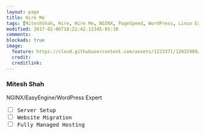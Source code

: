 ```yaml
---
layout: page
title: Hire Me
tags: [MiteshShah, Hire, Hire Me, NGINX, PageSpeed, WordPress, Linux Expert]
modified: 2017-02-06T18:21:42.12345-05:30
comments:
blockads: true
image:
  feature: https://cloud.githubusercontent.com/assets/1223371/12032909/8342035e-ae43-11e5-9d9e-cb503820c4e9.png
  credit:
  creditlink:
---
```

### Mitesh Shah
NGINX/EasyEngine/WordPress Expert

<pre>
<input type="checkbox" name="checkbox" onclick="showMe('serversetup')" > Server Setup
<input type="checkbox" name="checkbox" onclick="showMe('websitemigration')" > Website Migration
<input type="checkbox" name="checkbox" onclick="showMe('fullymanagedhosting')" > Fully Managed Hosting
</pre>

<script src="//cdnjs.cloudflare.com/ajax/libs/jquery/2.1.3/jquery.min.js"></script>
<script type="text/javascript">
$(':checkbox').on('change',function(){
 var th = $(this), name = th.prop('name');
 if(th.is(':checked')){
     $(':checkbox[name="'  + name + '"]').not($(this)).prop('checked',false);
  }
});

function showMe (box) {
    var vis = "none";
    if (box === "serversetup") {
      document.getElementById("serversetup").style.display = "block";
      document.getElementById("websitemigration").style.display = vis;
      document.getElementById("fullymanagedhosting").style.display = vis;
    }
    else if (box === "websitemigration") {
      document.getElementById("serversetup").style.display = vis;
      document.getElementById("websitemigration").style.display = "block";
      document.getElementById("fullymanagedhosting").style.display = vis;
    }
    else {
      document.getElementById("serversetup").style.display = vis;
      document.getElementById("websitemigration").style.display = vis;
      document.getElementById("fullymanagedhosting").style.display = "block";
    }
}
</script>

<div id="serversetup" style="display:none">
<pre>
Installing <b><a href="//ubuntu.com">Ubuntu</a></b> (Recommended) / <b><a href="//debian.org">Debian</a></b> Operating system on the server
Installing EasyEngine tool and setup fresh sites

Performance Tuning
* Database Tweaking

Security Hardening:
* Fail2ban setup
* Block all unused ports
* Free SSL (Let's Encrypt SSL)
* CalmAV Antivirus with Daily reporting
* Password-less login for extra security

Backup:
* Setup daily/weekly Backup on the same server or remote server

Price:
* Price starts from USD 200 only!

<form action="https://www.paypal.com/cgi-bin/webscr" method="post" target="_top">
<input type="hidden" name="cmd" value="_s-xclick">
<input type="hidden" name="hosted_button_id" value="64VAFJMLK2B3G">
<input type="image" alt="MiteshShah_HireMe" src="https://www.paypalobjects.com/en_GB/i/btn/btn_paynowCC_LG.gif" border="0" name="submit" alt="PayPal – The safer, easier way to pay online!">
<img alt="" border="0" src="https://www.paypalobjects.com/en_GB/i/scr/pixel.gif" width="1" height="1">
</form>

</pre>
</div>

<div id="websitemigration" style="display:none">
<pre>
Installing <b><a href="//ubuntu.com">Ubuntu</a></b> (Recommended) / <b><a href="//debian.org">Debian</a></b> Operating system on the server
Installing EasyEngine tool and migrating sites from old server to new server

Performance Tuning
* Database Tweaking

Security Hardening:
* Fail2ban setup
* Block all unused ports
* Free SSL (Let's Encrypt SSL)
* CalmAV Antivirus with Daily reporting
* Password-less login for extra security

Backup:
* Setup daily/weekly Backup on the same server or remote server

Downtime:
* Zero downtime while migrating from the old server to the new server if old server has root user access

Price:
* Price starts from USD 350 only!

<form action="https://www.paypal.com/cgi-bin/webscr" method="post" target="_top">
<input type="hidden" name="cmd" value="_s-xclick">
<input type="hidden" name="hosted_button_id" value="HZMV9PDRWJXZN">
<input type="image" alt="MiteshShah_HireMe" src="https://www.paypalobjects.com/en_GB/i/btn/btn_paynowCC_LG.gif" border="0" name="submit" alt="PayPal – The safer, easier way to pay online!">
<img alt="" border="0" src="https://www.paypalobjects.com/en_GB/i/scr/pixel.gif" width="1" height="1">
</form>

</pre>
</div>

<div id="fullymanagedhosting" style="display:none">
<pre>
Installing <b><a href="//ubuntu.com">Ubuntu</a></b> (Recommended) / <b><a href="//debian.org">Debian</a></b> Operating system on the server
Installing EasyEngine tool

Performance Tuning
* Database Tweaking

Security Hardening:
* Fail2ban setup
* Block all unused ports
* Free SSL (Let's Encrypt SSL)
* CalmAV Antivirus with Daily reporting
* Password-less login for extra security

Update Server:
* Monitor Server CPU/RAM/HDD
* Fix zeroday security issue on same day
* WordPress Theme/Plugin Updates weekly
* Install available Ubuntu/Debian package update weekly


Backup:
* Hourly, Daily, Weekly rotating backups
* Duplicity Backup for remote server or S3

Downtime:
* Zero downtime while migrating from the old server to the new server if old server has root user access

Price:
* Price starts from USD 250 only!

<form action="https://www.paypal.com/cgi-bin/webscr" method="post" target="_top">
<input type="hidden" name="cmd" value="_s-xclick">
<input type="hidden" name="hosted_button_id" value="CE2TWNW3XXEKG">
<input type="image" alt="MiteshShah_HireMe" src="https://www.paypalobjects.com/en_GB/i/btn/btn_paynowCC_LG.gif" border="0" name="submit" alt="PayPal – The safer, easier way to pay online!">
<img alt="" border="0" src="https://www.paypalobjects.com/en_GB/i/scr/pixel.gif" width="1" height="1">
</form>

</pre>
</div>
